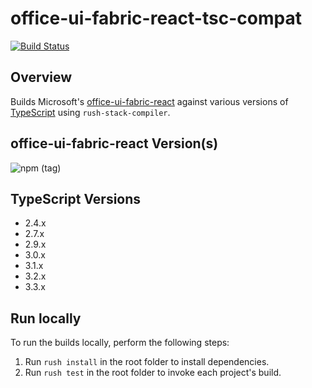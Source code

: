 # office-ui-fabric-react-tsc-compat

[![Build Status](https://kevintcoughlin.visualstudio.com/office-ui-fabric-react/_apis/build/status/office-ui-fabric-react-CI?branchName=master)](https://kevintcoughlin.visualstudio.com/office-ui-fabric-react/_build/latest?definitionId=7&branchName=master)

## Overview

Builds Microsoft's [office-ui-fabric-react](https://github.com/OfficeDev/office-ui-fabric-react) against various versions of [TypeScript](https://github.com/Microsoft/typescript) using `rush-stack-compiler`.

## office-ui-fabric-react Version(s)

![npm (tag)](https://img.shields.io/npm/v/office-ui-fabric-react/latest.svg)

## TypeScript Versions

- 2.4.x
- 2.7.x
- 2.9.x
- 3.0.x
- 3.1.x
- 3.2.x
- 3.3.x

## Run locally

To run the builds locally, perform the following steps:

1. Run `rush install` in the root folder to install dependencies.
1. Run `rush test` in the root folder to invoke each project's build.
